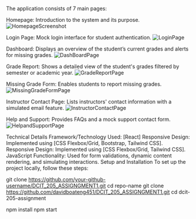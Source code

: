 The application consists of 7 main pages:

Homepage: Introduction to the system and its purpose.![HomepageScreenshot](https://github.com/davidboateng451/11135953_DCIT205_Assignment1/assets/151746606/b8d4a473-ab43-4794-b132-77c0a19850dc)
 
Login Page: Mock login interface for student authentication. ![LoginPage](https://github.com/davidboateng451/11135953_DCIT205_Assignment1/assets/151746606/ca653aaf-8982-4d1d-a410-2e06a11718db)

Dashboard: Displays an overview of the student’s current grades and alerts for missing grades. ![DashBoardPage](https://github.com/davidboateng451/11135953_DCIT205_Assignment1/assets/151746606/553c0c71-a261-4269-8352-7b3fd99daed0)

Grade Report: Shows a detailed view of the student's grades filtered by semester or academic year. ![GradeReportPage](https://github.com/davidboateng451/11135953_DCIT205_Assignment1/assets/151746606/2dd2ceee-82be-4240-bd80-b7694ad46d34)

Missing Grade Form: Enables students to report missing grades. ![MissingGradeFormPage](https://github.com/davidboateng451/11135953_DCIT205_Assignment1/assets/151746606/ad4b4aef-334b-48f5-ac50-50c4052fb519)

Instructor Contact Page: Lists instructors' contact information with a simulated email feature. ![InstructorContactPage](https://github.com/davidboateng451/11135953_DCIT205_Assignment1/assets/151746606/6b1cd6ed-6a5b-4ec9-9b49-a0d10f56e2ef)

Help and Support: Provides FAQs and a mock support contact form. ![HelpandSupportPage](https://github.com/davidboateng451/11135953_DCIT205_Assignment1/assets/151746606/c68f3450-7d52-4f9f-9668-779d19ead5c0)

Technical Details
Framework/Technology Used: [React]
Responsive Design: Implemented using [CSS Flexbox/Grid, Bootstrap, Tailwind CSS].
Responsive Design: Implemented using [CSS Flexbox/Grid, Tailwind CSS].
JavaScript Functionality: Used for form validations, dynamic content rendering, and simulating interactions.
Setup and Installation
To set up the project locally, follow these steps:

git clone https://github.com/your-github-username/DCIT_205_ASSIGNGMENT1.git
cd repo-name
git clone https://github.com/davidboateng451/DCIT_205_ASSIGNGMENT1.git
cd dcit-205-assignment

npm install
npm start
